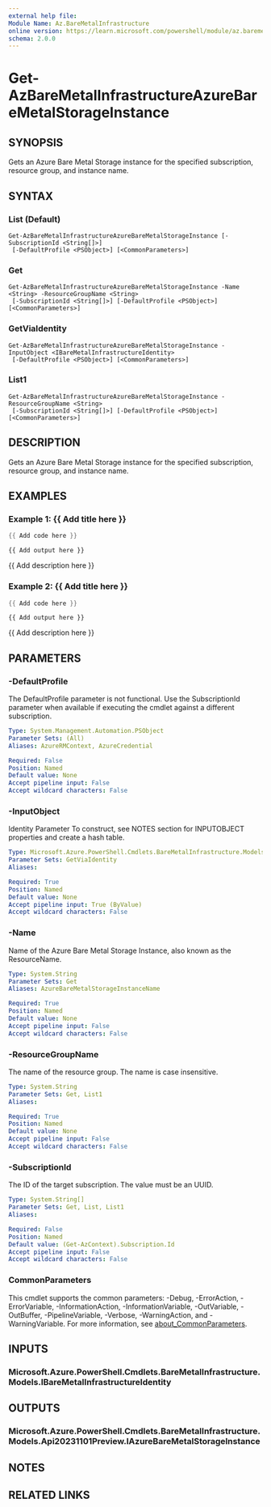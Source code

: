 ```yaml
---
external help file:
Module Name: Az.BareMetalInfrastructure
online version: https://learn.microsoft.com/powershell/module/az.baremetalinfrastructure/get-azbaremetalinfrastructureazurebaremetalstorageinstance
schema: 2.0.0
---
```


# Get-AzBareMetalInfrastructureAzureBareMetalStorageInstance

## SYNOPSIS
Gets an Azure Bare Metal Storage instance for the specified subscription, resource group, and instance name.

## SYNTAX

### List (Default)
```
Get-AzBareMetalInfrastructureAzureBareMetalStorageInstance [-SubscriptionId <String[]>]
 [-DefaultProfile <PSObject>] [<CommonParameters>]
```

### Get
```
Get-AzBareMetalInfrastructureAzureBareMetalStorageInstance -Name <String> -ResourceGroupName <String>
 [-SubscriptionId <String[]>] [-DefaultProfile <PSObject>] [<CommonParameters>]
```

### GetViaIdentity
```
Get-AzBareMetalInfrastructureAzureBareMetalStorageInstance -InputObject <IBareMetalInfrastructureIdentity>
 [-DefaultProfile <PSObject>] [<CommonParameters>]
```

### List1
```
Get-AzBareMetalInfrastructureAzureBareMetalStorageInstance -ResourceGroupName <String>
 [-SubscriptionId <String[]>] [-DefaultProfile <PSObject>] [<CommonParameters>]
```

## DESCRIPTION
Gets an Azure Bare Metal Storage instance for the specified subscription, resource group, and instance name.

## EXAMPLES

### Example 1: {{ Add title here }}
```powershell
{{ Add code here }}
```

```output
{{ Add output here }}
```

{{ Add description here }}

### Example 2: {{ Add title here }}
```powershell
{{ Add code here }}
```

```output
{{ Add output here }}
```

{{ Add description here }}

## PARAMETERS

### -DefaultProfile
The DefaultProfile parameter is not functional.
Use the SubscriptionId parameter when available if executing the cmdlet against a different subscription.

```yaml
Type: System.Management.Automation.PSObject
Parameter Sets: (All)
Aliases: AzureRMContext, AzureCredential

Required: False
Position: Named
Default value: None
Accept pipeline input: False
Accept wildcard characters: False
```

### -InputObject
Identity Parameter
To construct, see NOTES section for INPUTOBJECT properties and create a hash table.

```yaml
Type: Microsoft.Azure.PowerShell.Cmdlets.BareMetalInfrastructure.Models.IBareMetalInfrastructureIdentity
Parameter Sets: GetViaIdentity
Aliases:

Required: True
Position: Named
Default value: None
Accept pipeline input: True (ByValue)
Accept wildcard characters: False
```

### -Name
Name of the Azure Bare Metal Storage Instance, also known as the ResourceName.

```yaml
Type: System.String
Parameter Sets: Get
Aliases: AzureBareMetalStorageInstanceName

Required: True
Position: Named
Default value: None
Accept pipeline input: False
Accept wildcard characters: False
```

### -ResourceGroupName
The name of the resource group.
The name is case insensitive.

```yaml
Type: System.String
Parameter Sets: Get, List1
Aliases:

Required: True
Position: Named
Default value: None
Accept pipeline input: False
Accept wildcard characters: False
```

### -SubscriptionId
The ID of the target subscription.
The value must be an UUID.

```yaml
Type: System.String[]
Parameter Sets: Get, List, List1
Aliases:

Required: False
Position: Named
Default value: (Get-AzContext).Subscription.Id
Accept pipeline input: False
Accept wildcard characters: False
```

### CommonParameters
This cmdlet supports the common parameters: -Debug, -ErrorAction, -ErrorVariable, -InformationAction, -InformationVariable, -OutVariable, -OutBuffer, -PipelineVariable, -Verbose, -WarningAction, and -WarningVariable. For more information, see [about_CommonParameters](http://go.microsoft.com/fwlink/?LinkID=113216).

## INPUTS

### Microsoft.Azure.PowerShell.Cmdlets.BareMetalInfrastructure.Models.IBareMetalInfrastructureIdentity

## OUTPUTS

### Microsoft.Azure.PowerShell.Cmdlets.BareMetalInfrastructure.Models.Api20231101Preview.IAzureBareMetalStorageInstance

## NOTES

## RELATED LINKS

